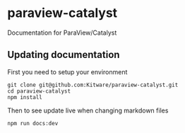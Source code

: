 # paraview-catalyst

Documentation for ParaView/Catalyst


## Updating documentation

First you need to setup your environment

```
git clone git@github.com:Kitware/paraview-catalyst.git
cd paraview-catalyst
npm install
```

Then to see update live when changing markdown files

```
npm run docs:dev
```

